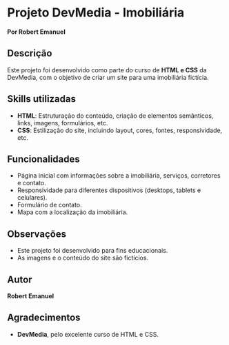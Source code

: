 # Projeto DevMedia - Imobiliária  
**Por Robert Emanuel**  

## Descrição  
Este projeto foi desenvolvido como parte do curso de **HTML e CSS** da DevMedia, com o objetivo de criar um site para uma imobiliária fictícia.  

## Skills utilizadas  
- **HTML**: Estruturação do conteúdo, criação de elementos semânticos, links, imagens, formulários, etc.  
- **CSS**: Estilização do site, incluindo layout, cores, fontes, responsividade, etc.  

## Funcionalidades  
- Página inicial com informações sobre a imobiliária, serviços, corretores e contato.  
- Responsividade para diferentes dispositivos (desktops, tablets e celulares).  
- Formulário de contato.  
- Mapa com a localização da imobiliária.  

## Observações  
- Este projeto foi desenvolvido para fins educacionais.  
- As imagens e o conteúdo do site são fictícios.  

## Autor  
**Robert Emanuel**  

## Agradecimentos  
- **DevMedia**, pelo excelente curso de HTML e CSS.  

